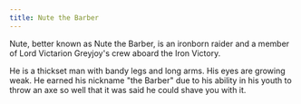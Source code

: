 ```yaml
---
title: Nute the Barber
---
```


Nute, better known as Nute the Barber, is an ironborn raider and a member of Lord Victarion Greyjoy's crew aboard the Iron Victory.

He is a thickset man with bandy legs and long arms. His eyes are growing weak. He earned his nickname "the Barber" due to his ability in his youth to throw an axe so well that it was said he could shave you with it. 



